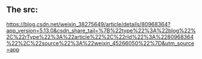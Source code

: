 ## The src:
https://blog.csdn.net/weixin_38275649/article/details/80968364?app_version=5.13.0&csdn_share_tail=%7B%22type%22%3A%22blog%22%2C%22rType%22%3A%22article%22%2C%22rId%22%3A%2280968364%22%2C%22source%22%3A%22weixin_45266050%22%7D&utm_source=app